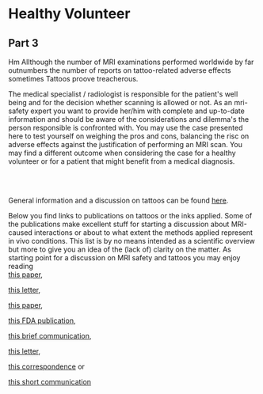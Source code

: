 # Healthy Volunteer

## Part 3

Hm Allthough the number of MRI examinations performed worldwide by far outnumbers the number of reports on 
tattoo-related adverse effects sometimes Tattoos proove treacherous. 



The medical specialist / radiologist is responsible for the patient's well being and for the decision whether scanning is allowed or not.
As an mri-safety expert you want to provide her/him with complete and up-to-date information and should be aware of the considerations and dilemma's 
the person responsible is confronted with. 
You may use the case presented here to test yourself on weighing the pros and cons, balancing the risc on adverse effects against the justification 
of performing an MRI scan. You may find a different outcome when considering the case for a healthy volunteer or for a patient that might benefit from a medical diagnosis.

<br>
<br>

General information and a discussion on tattoos can be found [here](http://www.mrisafety.com/SafetyInformation_view.php?editid1=228).

Below you find links to publications on tattoos or the inks applied. Some of the publications make excellent stuff for starting a discussion about 
MRI-caused interactions or about to what extent the methods applied represent in vivo conditions.
This list is by no means intended as a scientific overview but more to give you an idea of the (lack of) clarity on the matter.
As starting point for a discussion on MRI safety and tattoos you may enjoy reading
<br>
[this paper](https://onlinelibrary.wiley.com/doi/full/10.1002/jmri.10049),
<br>

[this letter](https://www.ajronline.org/doi/10.2214/AJR.06.5082),
<br>

[this paper](https://onlinelibrary.wiley.com/doi/full/10.1111/srt.12426),
<br>

[this FDA publication](https://wayback.archive-it.org/7993/20180125051212/https://www.fda.gov/Cosmetics/ProductsIngredients/Products/ucm108530.htm),
<br>

[this brief communication](https://journals.lww.com/plasreconsurg/Citation/1998/04000/MRI_INTERACTION_WITH_TATTOO_PIGMENTS.51.aspx),
<br>

[this letter](https://www.ajronline.org/doi/full/10.2214/ajr.183.2.1830541),
<br>

[this correspondence](https://www.nejm.org/doi/10.1056/NEJMc1811197?url_ver=Z39.88-2003&rfr_id=ori%3Arid%3Acrossref.org&rfr_dat=cr_pub++0pubmed) or
<br>

[this short communication](https://www.jaad.org/article/S0190-9622%2818%2932582-9/fulltext)
<br>


